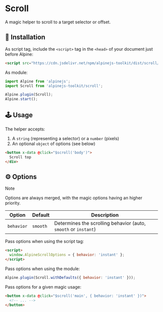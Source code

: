 # Scroll

A magic helper to scroll to a target selector or offset.

## 💾 Installation

As script tag, include the `<script>` tag in the `<head>` of your document just before Alpine:

```html
<script src="https://cdn.jsdelivr.net/npm/alpinejs-toolkit/dist/scroll/cdn.min.js" defer></script>
```

As module:

```js
import Alpine from 'alpinejs';
import Scroll from 'alpinejs-toolkit/scroll';

Alpine.plugin(Scroll);
Alpine.start();
```

## 🕹️ Usage

The helper accepts:

1. A `string` (representing a selector) or a `number` (pixels)
2. An optional `object` of options (see below)

```html
<button x-data @click="$scroll('body')">
  Scroll top
</div>
```

## ⚙️ Options

> [!Note]
> Options are always merged, with the magic options having an higher priority.

| Option     | Default  | Description                                                     |
| ---------- | -------- | --------------------------------------------------------------- |
| `behavior` | `smooth` | Determines the scrolling behavior (auto, `smooth` or `instant`) |

Pass options when using the script tag:

```html
<script>
  window.AlpineScrollOptions = { behavior: 'instant' };
</script>
```

Pass options when using the module:

```js
Alpine.plugin(Scroll.withDefaults({ behavior: 'instant' }));
```

Pass options for a given magic usage:

```html
<button x-data @click="$scroll('main', { behavior: 'instant' })">
  <!-- ... -->
</button>
```
